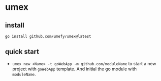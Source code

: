 # umex

## install

```sh
go install github.com/umefy/umex@latest
```

## quick start

- `umex new <Name> -t goWebApp -m github.com/moduleName` to start a new project with `goWebApp` template. And initial the go module with `moduleName`.

